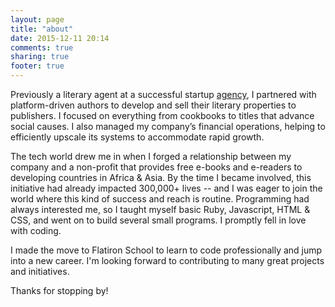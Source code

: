 ```yaml
---
layout: page
title: "about"
date: 2015-12-11 20:14
comments: true
sharing: true
footer: true
---
```


<p>
Previously a literary agent at a successful startup <a href="http://www.foliolit.com">agency</a>, I partnered with platform-driven authors to develop and sell their literary properties to publishers. I focused on everything from cookbooks to titles that advance social causes. I also managed my company’s financial operations, helping to efficiently upscale its systems to accommodate rapid growth. 
</p>
<p>
The tech world drew me in when I forged a relationship between my company and a non-profit that provides free e-books and e-readers to developing countries in Africa & Asia. By the time I became involved, this initiative had already impacted 300,000+ lives -- and I was eager to join the world where this kind of success and reach is routine. Programming had always interested me, so I taught myself basic Ruby, Javascript, HTML & CSS, and went on to build several small programs. I promptly fell in love with coding.
</p>
<p>
I made the move to Flatiron School to learn to code professionally and jump into a new career. I'm looking forward to contributing to many great projects and initiatives.
</p>
<p>
Thanks for stopping by!
</p>